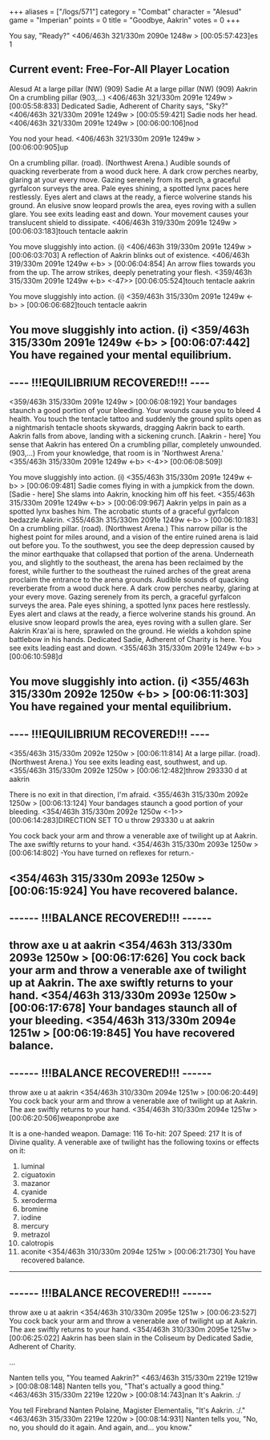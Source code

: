 +++
aliases = ["/logs/571"]
category = "Combat"
character = "Alesud"
game = "Imperian"
points = 0
title = "Goodbye, Aakrin"
votes = 0
+++

You say, "Ready?"
<406/463h 321/330m 2090e 1248w <eb> <bd>>  [00:05:57:423]es 1

Current event: Free-For-All
Player                    Location
----------------------------------------------------------------------
Alesud                    At a large pillar (NW) (909)
Sadie                     At a large pillar (NW) (909)
Aakrin                    On a crumbling pillar (903,...)
<406/463h 321/330m 2091e 1249w <eb> <bd>>  [00:05:58:833]
Dedicated Sadie, Adherent of Charity says, "Sky?"
<406/463h 321/330m 2091e 1249w <eb> <bd>>  [00:05:59:421]
Sadie nods her head.
<406/463h 321/330m 2091e 1249w <eb> <bd>>  [00:06:00:106]nod

You nod your head.
<406/463h 321/330m 2091e 1249w <eb> <bd>>  [00:06:00:905]up

On a crumbling pillar. (road). (Northwest Arena.)
Audible sounds of quacking reverberate from a wood duck here. A dark crow perches nearby, glaring at your every move. Gazing serenely from its perch, a graceful gyrfalcon surveys the area. Pale eyes shining, a spotted lynx paces here restlessly. Eyes alert and claws at the ready, a fierce wolverine stands his ground. An elusive snow leopard prowls the area, eyes roving with a sullen glare.
You see exits leading east and down.
Your movement causes your translucent shield to dissipate.
<406/463h 319/330m 2091e 1249w <eb> <bd>>  [00:06:03:183]touch tentacle aakrin

You move sluggishly into action. (i)
<406/463h 319/330m 2091e 1249w <eb> <bd>>  [00:06:03:703]
A reflection of Aakrin blinks out of existence.
<406/463h 319/330m 2091e 1249w <-b> <bd>>  [00:06:04:854]
An arrow flies towards you from the up.
The arrow strikes, deeply penetrating your flesh.
<359/463h 315/330m 2091e 1249w <-b> <bd> <-47>>  [00:06:05:524]touch tentacle aakrin

You move sluggishly into action. (i)
<359/463h 315/330m 2091e 1249w <-b> <bd>>  [00:06:06:682]touch tentacle aakrin

You move sluggishly into action. (i)
<359/463h 315/330m 2091e 1249w <-b> <bd>>  [00:06:07:442]
You have regained your mental equilibrium.
 -------------------------------------
 ---- !!!EQUILIBRIUM RECOVERED!!! ----
 -------------------------------------
<359/463h 315/330m 2091e 1249w <eb> <bd>>  [00:06:08:192]
Your bandages staunch a good portion of your bleeding.
Your wounds cause you to bleed 4 health.
You touch the tentacle tattoo and suddenly the ground splits open as a nightmarish tentacle shoots skywards, dragging Aakrin back to earth.
Aakrin falls from above, landing with a sickening crunch.
[Aakrin - here]
You sense that Aakrin has entered On a crumbling pillar, completely unwounded. (903,...)
From your knowledge, that room is in 'Northwest Arena.'
<355/463h 315/330m 2091e 1249w <-b> <bd> <-4>>  [00:06:08:509]l

You move sluggishly into action. (i)
<355/463h 315/330m 2091e 1249w <-b> <bd>>  [00:06:09:481]
Sadie comes flying in with a jumpkick from the down.
[Sadie - here]
She slams into Aakrin, knocking him off his feet.
<355/463h 315/330m 2091e 1249w <-b> <bd>>  [00:06:09:967]
Aakrin yelps in pain as a spotted lynx bashes him.
The acrobatic stunts of a graceful gyrfalcon bedazzle Aakrin.
<355/463h 315/330m 2091e 1249w <-b> <bd>>  [00:06:10:183]
On a crumbling pillar. (road). (Northwest Arena.)
This narrow pillar is the highest point for miles around, and a vision of the entire ruined arena is laid out before you. To the southwest, you see the deep depression caused by the minor earthquake that collapsed that portion of the arena. Underneath you, and slightly to the southeast, the arena has been reclaimed by the forest, while further to the southeast the ruined arches of the great arena proclaim the entrance to the arena grounds. Audible sounds of quacking reverberate from a wood duck here. A dark crow perches nearby, glaring at your every move. Gazing serenely from its perch, a graceful gyrfalcon  surveys the area. Pale eyes shining, a spotted lynx paces here restlessly. Eyes alert and claws at the ready, a fierce wolverine stands his ground. An elusive snow leopard prowls the area, eyes roving with a sullen glare. Ser Aakrin Krax'ai is here, sprawled on the ground. He wields a kohdon spine battlebow in his hands. Dedicated Sadie, Adherent of Charity is here.
You see exits leading east and down.
<355/463h 315/330m 2091e 1249w <-b> <bd>>  [00:06:10:598]d

You move sluggishly into action. (i)
<355/463h 315/330m 2092e 1250w <-b> <bd>>  [00:06:11:303]
You have regained your mental equilibrium.
 -------------------------------------
 ---- !!!EQUILIBRIUM RECOVERED!!! ----
 -------------------------------------
<355/463h 315/330m 2092e 1250w <eb> <bd>>  [00:06:11:814]
At a large pillar. (road). (Northwest Arena.)
You see exits leading east, southwest, and up.
<355/463h 315/330m 2092e 1250w <eb> <bd>>  [00:06:12:482]throw 293330 d at aakrin

There is no exit in that direction, I'm afraid.
<355/463h 315/330m 2092e 1250w <eb> <bd>>  [00:06:13:124]
Your bandages staunch a good portion of your bleeding.
<354/463h 315/330m 2092e 1250w <eb> <bd> <-1>>  [00:06:14:283]DIRECTION SET TO u
throw 293330 u at aakrin

You cock back your arm and throw a venerable axe of twilight up at Aakrin.
The axe swiftly returns to your hand.
<354/463h 315/330m 2093e 1250w <e-> <bd>>  [00:06:14:802]
 -You have turned on reflexes for return.-

<354/463h 315/330m 2093e 1250w <e-> <bd>>  [00:06:15:924]
You have recovered balance.
 -------------------------------------
 ------ !!!BALANCE RECOVERED!!! ------
 -------------------------------------
throw axe u at aakrin
<354/463h 313/330m 2093e 1250w <eb> <bd>>  [00:06:17:626]
You cock back your arm and throw a venerable axe of twilight up at Aakrin.
The axe swiftly returns to your hand.
<354/463h 313/330m 2093e 1250w <e-> <bd>>  [00:06:17:678]
Your bandages staunch all of your bleeding.
<354/463h 313/330m 2094e 1251w <e-> <bd>>  [00:06:19:845]
You have recovered balance.
 -------------------------------------
 ------ !!!BALANCE RECOVERED!!! ------
 -------------------------------------
throw axe u at aakrin
<354/463h 310/330m 2094e 1251w <eb> <bd>>  [00:06:20:449]
You cock back your arm and throw a venerable axe of twilight up at Aakrin.
The axe swiftly returns to your hand.
<354/463h 310/330m 2094e 1251w <e-> <bd>>  [00:06:20:506]weaponprobe axe

It is a one-handed weapon.
Damage: 116  To-hit: 207  Speed: 217
It is of Divine quality.
A venerable axe of twilight has the following toxins or effects on it:
1) luminal
2) ciguatoxin
3) mazanor
4) cyanide
5) xeroderma
6) bromine
7) iodine
8) mercury
9) metrazol
10) calotropis
11) aconite
<354/463h 310/330m 2094e 1251w <e-> <bd>>  [00:06:21:730]
You have recovered balance.
 -------------------------------------
 ------ !!!BALANCE RECOVERED!!! ------
 -------------------------------------
throw axe u at aakrin
<354/463h 310/330m 2095e 1251w <eb> <bd>>  [00:06:23:527]
You cock back your arm and throw a venerable axe of twilight up at Aakrin.
The axe swiftly returns to your hand.
<354/463h 310/330m 2095e 1251w <e-> <bd>>  [00:06:25:022]
Aakrin has been slain in the Coliseum by Dedicated Sadie, Adherent of Charity.

...

Nanten tells you, "You teamed Aakrin?"
<463/463h 315/330m 2219e 1219w <eb> <bd>>  [00:08:08:148]
Nanten tells you, "That's actually a good thing."
<463/463h 315/330m 2219e 1220w <eb> <bd>>  [00:08:14:743]nan It's Aakrin. :/

You tell Firebrand Nanten Polaine, Magister Elementalis, "It's Aakrin. :/."
<463/463h 315/330m 2219e 1220w <eb> <bd>>  [00:08:14:931]
Nanten tells you, "No, no, you should do it again. And again, and... you know."